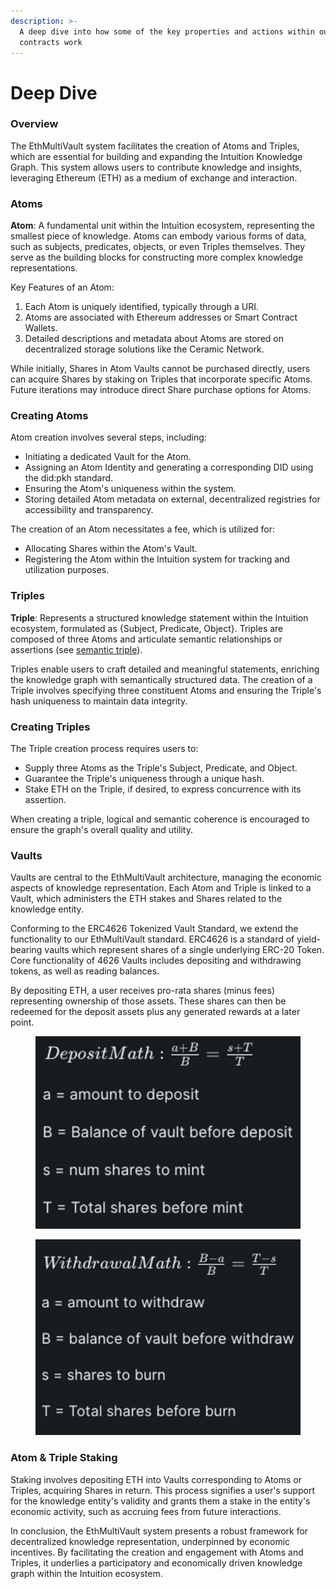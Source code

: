 ```yaml
---
description: >-
  A deep dive into how some of the key properties and actions within our smart
  contracts work
---
```


# Deep Dive

### Overview

The EthMultiVault system facilitates the creation of Atoms and Triples, which are essential for building and expanding the Intuition Knowledge Graph. This system allows users to contribute knowledge and insights, leveraging Ethereum (ETH) as a medium of exchange and interaction.

### Atoms

**Atom**: A fundamental unit within the Intuition ecosystem, representing the smallest piece of knowledge. Atoms can embody various forms of data, such as subjects, predicates, objects, or even Triples themselves. They serve as the building blocks for constructing more complex knowledge representations.

Key Features of an Atom:

1. Each Atom is uniquely identified, typically through a URI.
2. Atoms are associated with Ethereum addresses or Smart Contract Wallets.
3. Detailed descriptions and metadata about Atoms are stored on decentralized storage solutions like the Ceramic Network.

While initially, Shares in Atom Vaults cannot be purchased directly, users can acquire Shares by staking on Triples that incorporate specific Atoms. Future iterations may introduce direct Share purchase options for Atoms.

### Creating Atoms

Atom creation involves several steps, including:

* Initiating a dedicated Vault for the Atom.
* Assigning an Atom Identity and generating a corresponding DID using the did:pkh standard.
* Ensuring the Atom's uniqueness within the system.
* Storing detailed Atom metadata on external, decentralized registries for accessibility and transparency.

The creation of an Atom necessitates a fee, which is utilized for:

* Allocating Shares within the Atom's Vault.
* Registering the Atom within the Intuition system for tracking and utilization purposes.

### Triples

**Triple**: Represents a structured knowledge statement within the Intuition ecosystem, formulated as {Subject, Predicate, Object}. Triples are composed of three Atoms and articulate semantic relationships or assertions (see [semantic triple](https://en.wikipedia.org/wiki/Semantic\_triple)).

Triples enable users to craft detailed and meaningful statements, enriching the knowledge graph with semantically structured data. The creation of a Triple involves specifying three constituent Atoms and ensuring the Triple's hash uniqueness to maintain data integrity.

### Creating Triples

The Triple creation process requires users to:

* Supply three Atoms as the Triple's Subject, Predicate, and Object.
* Guarantee the Triple's uniqueness through a unique hash.
* Stake ETH on the Triple, if desired, to express concurrence with its assertion.

When creating a triple, logical and semantic coherence is encouraged to ensure the graph's overall quality and utility.

### Vaults

Vaults are central to the EthMultiVault architecture, managing the economic aspects of knowledge representation. Each Atom and Triple is linked to a Vault, which administers the ETH stakes and Shares related to the knowledge entity.

Conforming to the ERC4626 Tokenized Vault Standard, we extend the functionality to our EthMultiVault standard. ERC4626 is a standard of yield-bearing vaults which represent shares of a single underlying ERC-20 Token. Core functionality of 4626 Vaults includes depositing and withdrawing tokens, as well as reading balances.

By depositing ETH, a user receives pro-rata shares (minus fees) representing ownership of those assets. These shares can then be redeemed for the deposit assets plus any generated rewards at a later point.

<div>

<figure><img src="../.gitbook/assets/vault_deposit_math.png" alt=""><figcaption></figcaption></figure>

 

<figure><img src="../.gitbook/assets/vault_withdrawal_math.png" alt=""><figcaption></figcaption></figure>

</div>

### Atom & Triple Staking

Staking involves depositing ETH into Vaults corresponding to Atoms or Triples, acquiring Shares in return. This process signifies a user's support for the knowledge entity's validity and grants them a stake in the entity's economic activity, such as accruing fees from future interactions.

In conclusion, the EthMultiVault system presents a robust framework for decentralized knowledge representation, underpinned by economic incentives. By facilitating the creation and engagement with Atoms and Triples, it underlies a participatory and economically driven knowledge graph within the Intuition ecosystem.
